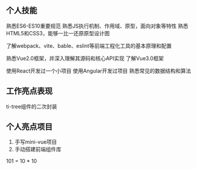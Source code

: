 ## 个人技能
熟悉ES6-ES10重要规范
熟悉JS执行机制、作用域、原型，面向对象等特性
熟悉HTML5和CSS3，能够一比一还原原型设计图

了解webpack、vite、bable、eslint等前端工程化工具的基本原理和配置

熟悉Vue2.0框架，并深入理解其源码和核心API实现
了解Vue3.0框架

使用React开发过一个小项目
使用Angular开发过项目
熟悉常见的数据结构和算法

## 工作亮点表现
ti-tree组件的二次封装


## 个人亮点项目
1. 手写mini-vue项目
2. 手动搭建前端组件库

101 = 10 * 10